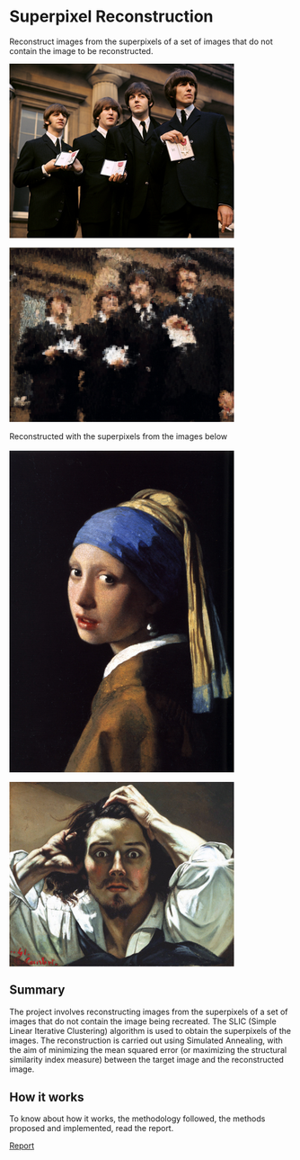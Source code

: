 # Superpixel Reconstruction
Reconstruct images from the superpixels of a set of images that do not contain the image to be reconstructed.

<div style="display: flex; flex-direction: column; justify-content: space-around;">
  <img src="images_test/beatles.jpg" alt="The Beatles" width="400px" />
  <br>
  <img src="reconstruction/beatles_reconstruction.png" alt="The Beatles reconstructed" width="400px" />
  <br>
  <span>Reconstructed with the superpixels from the images below</span>
  <br>
  <img src="images_test/pearl.jpeg" alt="The Beatles reconstructed" width="400px" />
  <br>
  <img src="images_test/desperate_man.jpeg" alt="The Beatles reconstructed" width="400px" />
</div>

## Summary

The project involves reconstructing images from the superpixels of a set of images that do not contain the image being recreated. The SLIC (Simple Linear Iterative Clustering) algorithm is used to obtain the superpixels of the images. The reconstruction is carried out using Simulated Annealing, with the aim of minimizing the mean squared error (or maximizing the structural similarity index measure) between the target image and the reconstructed image.

## How it works

To know about how it works, the methodology followed, the methods proposed and implemented, read the report.

[Report](report_en.pdf)

